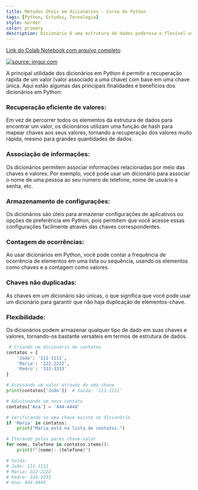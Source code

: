 ```yaml
---
title: Métodos Úteis em dicionários - Curso de Python
tags: [Python, Estudos, Tecnologia]
style: border
color: primary
description: Dicionário é uma estrutura de dados poderosa e flexível usada para armazenar pares de chave-valor.
---
```


[Link do Colab Notebook com arquivo completo](https://colab.research.google.com/github/Vanessamachado93/Python-Impressionador-Hashtag/blob/main/Dicionario_05.ipynb)

<a href="https://imgur.com/ZgHmTFp"><img src="https://i.imgur.com/ZgHmTFp.png" title="source: imgur.com" /></a>

A principal utilidade dos dicionários em Python é permitir a recuperação rápida de um valor (valor associado a uma chave) com base em uma chave única. Aqui estão algumas das principais finalidades e benefícios dos dicionários em Python:

### Recuperação eficiente de valores:<br> 
Em vez de percorrer todos os elementos da estrutura de dados para encontrar um valor, os dicionários utilizam uma função de hash para mapear chaves aos seus valores, tornando a recuperação dos valores muito rápida, mesmo para grandes quantidades de dados.

### Associação de informações: <br>
Os dicionários permitem associar informações relacionadas por meio das chaves e valores. Por exemplo, você pode usar um dicionário para associar o nome de uma pessoa ao seu número de telefone, nome de usuário a senha, etc.

### Armazenamento de configurações: <br>
Os dicionários são úteis para armazenar configurações de aplicativos ou opções de preferência em Python, pois permitem que você acesse essas configurações facilmente através das chaves correspondentes.

### Contagem de ocorrências: <br> 
Ao usar dicionários em Python, você pode contar a frequência de ocorrência de elementos em uma lista ou sequência, usando os elementos como chaves e a contagem como valores.

### Chaves não duplicadas:<br>

As chaves em um dicionário são únicas, o que significa que você pode usar um dicionário para garantir que não haja duplicação de elementos-chave.

### Flexibilidade: <br>
 Os dicionários podem armazenar qualquer tipo de dado em suas chaves e valores, tornando-os bastante versáteis em termos de estrutura de dados.



```Python
 # Criando um dicionário de contatos
contatos = {
    'João': '111-1111',
    'Maria': '222-2222',
    'Pedro': '333-3333'
}

# Acessando um valor através de uma chave
print(contatos['João'])  # Saída: '111-1111'

# Adicionando um novo contato
contatos['Ana'] = '444-4444'

# Verificando se uma chave existe no dicionário
if 'Maria' in contatos:
    print("Maria está na lista de contatos.")

# Iterando pelos pares chave-valor
for nome, telefone in contatos.items():
    print(f"{nome}: {telefone}")

# Saída:
# João: 111-1111
# Maria: 222-2222
# Pedro: 333-3333
# Ana: 444-4444
```